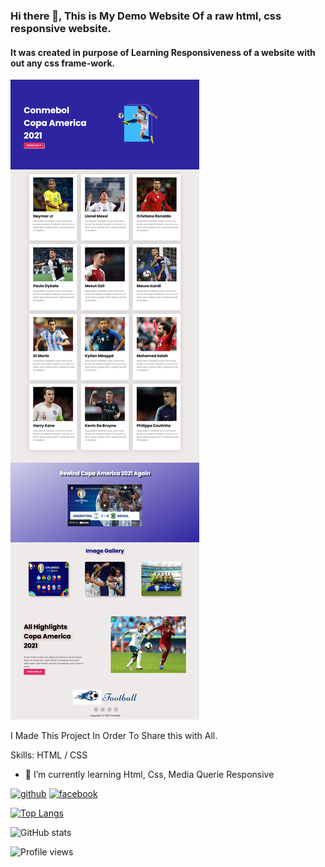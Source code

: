 ### Hi there 👋, This is My Demo Website Of a raw html, css responsive website.

#### It was created in purpose of Learning Responsiveness of a website with out any css frame-work.

![It was created in purpose of Learning  Responsiveness of a website with out any css frame-work.](https://raw.githubusercontent.com/MdRifatchimu/responsive-football-website/main/images/Project%20Views/Web%20View%20Of%20Project.png)

I Made This Project In Order To Share this with All.

Skills: HTML / CSS

- 🌱 I’m currently learning Html, Css, Media Querie Responsive

[<img src='https://cdn.jsdelivr.net/npm/simple-icons@3.0.1/icons/github.svg' alt='github' height='40'>](https://github.com/https://github.com/MdRifatchimu) [<img src='https://cdn.jsdelivr.net/npm/simple-icons@3.0.1/icons/facebook.svg' alt='facebook' height='40'>](https://www.facebook.com/https://www.facebook.com/Rifatchimu/)

[![Top Langs](https://github-readme-stats.vercel.app/api/top-langs/?username=https://github.com/MdRifatchimu)](https://github.com/anuraghazra/github-readme-stats)

![GitHub stats](https://github-readme-stats.vercel.app/api?username=https://github.com/MdRifatchimu&show_icons=true)

![Profile views](https://gpvc.arturio.dev/https://github.com/MdRifatchimu)

